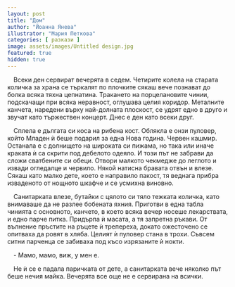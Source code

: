 ```yaml
---
layout: post
title: "Дом"
author: "Йоанна Янева"
illustrator: "Мария Петкова"
categories: [ разкази ]
image: assets/images/Untitled design.jpg
featured: true
hidden: true
---
```

&emsp;Всеки ден сервират вечерята в седем. Четирите колела на старата количка за храна се търкалят по плочките сякаш вече познават до болка всяка тяхна цепнатина. Тракането на порцелановите чинии, подскачащи при всяка неравност, оглушава целия коридор. Металните канчета, наредени върху най-долната плоскост, се удрят едно в друго и звучат като тържествен концерт. Днес е ден като всеки друг.

&emsp;Сплела е дългата си коса на рибена кост. Облякла е онзи пуловер, който Младен ѝ беше подарил за една Нова година. Червен кашмир. Останала е с долнището на широката си пижама, но така или иначе краката ѝ са скрити под дебелото одеяло. И този път не забрави да сложи сватбените си обеци. Отвори малкото чекмедже до леглото и извади огледалце и червило. Някой натисна бравата отвън и влезе. Сякаш като малко дете, което е направило пакост, тя веднага прибра изваденото от нощното шкафче и се усмихна виновно.
 
&emsp;Санитарката влезе, бутайки с цялото си тяло тежката количка, като внимаваше да не разлее бобената яхния. Приготви в една табла чинията с основното, канчето, в което всяка вечер носеше лекарствата, и едно парче питка. Придърпа ѝ масата, а тя запретна ръкави. От вълнение пръстите на ръцете ѝ трепереха, докато ожесточено се опитваха да ровят в хляба. Целият ѝ пуловер стана в трохи. Съвсем ситни парченца се забиваха под късо изрязаните ѝ нокти.

&emsp;- Мамо, мамо, виж, у мен е.

&emsp;Не ѝ се е падала паричката от дете, а санитарката вече няколко път беше нечия майка. Вечерята все още не е сервирана на всички.
